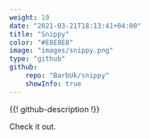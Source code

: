 ```yaml
---
weight: 10
date: "2021-03-21T18:13:41+04:00"
title: "Snippy"
color: "#E8E8E8"
image: "images/snippy.png"
type: "github"
github:
    repo: "BarbUk/snippy"
    showInfo: true
---
```


{{! github-description !}}

Check it out.

